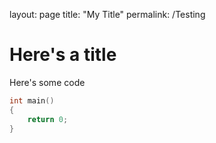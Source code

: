 layout: page
title: "My Title"
permalink: /Testing

# Here's a title

Here's some code
```c
int main()
{
    return 0;
}
```
